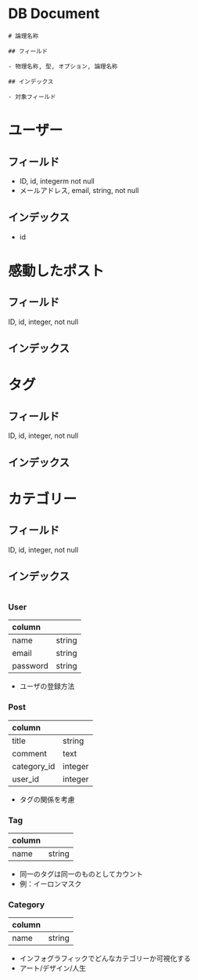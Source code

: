 # DB Document

```
# 論理名称

## フィールド

- 物理名称, 型, オプション, 論理名称

## インデックス

- 対象フィールド
```

# ユーザー
## フィールド
- ID, id, integerm not null
- メールアドレス, email, string, not null



## インデックス
- id


# 感動したポスト

## フィールド
ID, id, integer, not null

## インデックス
# 

# タグ
## フィールド
ID, id, integer, not null

## インデックス
# 

# カテゴリー
## フィールド
ID, id, integer, not null

## インデックス
# 




### User
| column     |  |
|:-----------|:------------|
| name    	 | string      |
| email      | string      |
| password   | string	   |

- ユーザの登録方法


### Post
| column     |  |
|:-----------|:------------|
| title    	 | string      |
| comment    | text        |
| category_id| integer     |
| user_id    | integer     |

- タグの関係を考慮


### Tag
| column     |  |
|:-----------|:------------|
| name    	 | string      |


- 同一のタグは同一のものとしてカウント
- 例：イーロンマスク

### Category
| column     |  |
|:-----------|:------------|
| name    	 | string      |


- インフォグラフィックでどんなカテゴリーか可視化する
- アート/デザイン/人生